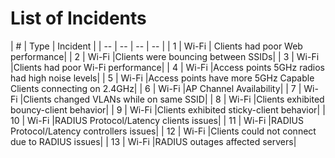 # List of Incidents

| # | Type | Incident |
| -- | -- | -- | -- |
| 1 | Wi-Fi | Clients had poor Web performance| 
| 2 | Wi-Fi |Clients were bouncing between SSIDs|
| 3 | Wi-Fi |Clients had poor Wi-Fi performance|
| 4 | Wi-Fi |Access points 5GHz radios had high noise levels|
| 5 | Wi-Fi |Access points have more 5GHz Capable Clients connecting on 2.4GHz|
| 6 | Wi-Fi |AP Channel Availability|
| 7 | Wi-Fi |Clients changed VLANs while on same SSID|
| 8 | Wi-Fi |Clients exhibited bouncy-client behavior|
| 9 | Wi-Fi |Clients exhibited sticky-client behavior|
| 10 | Wi-Fi |RADIUS Protocol/Latency clients issues|
| 11 | Wi-Fi |RADIUS Protocol/Latency controllers issues|
| 12 | Wi-Fi |Clients could not connect due to RADIUS issues|
| 13 | Wi-Fi |RADIUS outages affected servers|
